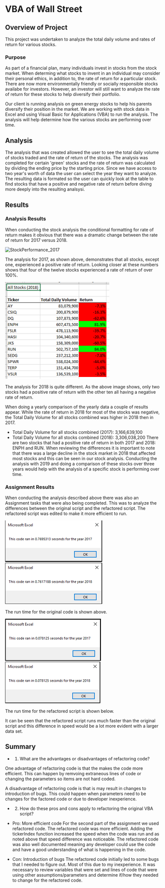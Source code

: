 # VBA of Wall Street

## Overview of Project

This project was undertaken to analyze the total daily volume and rates of return for various stocks.  

### Purpose

As part of a financial plan, many individuals invest in stocks from the stock market. When determing what stocks to invent in an individual may consider their personal ethics, in addition to, the rate of return for a particular stock. There are now more environmentally friendly or socially responsible stocks availabe for investors. However, an investor will still want to analyze the rate of return for these stocks to help diversify their portfolio. 

Our client is running analysis on green energy stocks to help his parents diversify their position in the market. We are working with stock data in Excel and using Visual Basic for Applications (VBA) to run the analysis. The analysis will help determine how the various stocks are performing over time. 

## Analysis

The analysis that was created allowed the user to see the total daily volume of stocks traded and the rate of return of the stocks. The analysis was completed for certain 'green' stocks and the rate of return was calculated by dividing the ending price by the starting price. Since we have access to two year's worth of data the user can select the year they want to analyze. The resulting data is formated so the user can quickly look at the table to find stocks that have a positive and negative rate of return before diving more deeply into the resulting analsysi. 

## Results

### Analysis Results

When conducting the stock analysis the conditional formatting for rate of return makes it obvious that there was a dramatic change between the rate of return for 2017 versus 2018. 

![StockPerformance_2017](https://github.com/kkoehn8/stock-analysis/StockPerformance_2017.png)

The analysis for 2017, as shown above, demonstrates that all stocks, except one, experienced a positive rate of return. Looking closer at these numbers shows that four of the twelve stocks experienced a rate of return of over 100%. 

![StockPerformance_2018](StockPerformance_2018.png)

The analysis for 2018 is quite different. As the above image shows, only two stocks had a positive rate of return with the other ten all having a negative rate of return. 

When doing a yearly comparison of the yearly data a couple of results appear. While the rate of return in 2018 for most of the stocks was negative, the Total Daily Volume for all stocks combined was higher in 2018 then in 2017.
 - Total Daily Volume for all stocks combined (2017): 3,166,639,100
 - Total Daily Volume for all stocks combined (2018): 3,306,038,200
 There are two stocks that had a positive rate of return in both 2017 and 2018: ENPH and RUN. When reviewing the differences it is important to note that there was a large decline in the stock market in 2018 that affected most stocks and this can be seen in our stock analysis. Conducting the analysis with 2019 and doing a comparison of these stocks over three years would help with the analysis of a specific stock is performing over time.

### Assignment Results

When conducting the analysis described above there was also an Assignment tasks that were also being completed. This was to analyze the differences between the original script and the refactored script. The refactored script was edited to make it more efficient to run. 

![OriginalRunTime_2017](GreenStocks_2017.png)
![OriginalRunTime_2018](GreenStocks_2018.png)

The run time for the original code is shown above.

![FactoredRunTime_2017](/Resources/VBA_Challenge_2017.png)
![FactoredRunTime_2018](/Resources/VBA_Challenge_2018.png)


The run time for the refactored script is shown below.


It can be seen that the refactored script runs much faster than the original script and this difference in speed would be a lot more evident with a larger data set. 

## Summary

- 1. What are the advantages or disadvantages of refactoring code? 

One advantage of refactoring code is that the makes the code more efficient. This can happen by remvoing extraneous lines of code or changing the parameters so items are not hard coded.  

A disadvantage of refactoring code is that is may result in changes to introduction of bugs. This could happen when parameters need to be changes for the factored code or due to developer inexperience.  

- 2. How do these pros and cons apply to refactoring the original VBA script? 

 - Pro: More efficient code
 For the second part of the assignment we used refactored code. The refactored code was more efficient. Adding the tickerIndex function increased the speed when the code was run and as noted above that speed difference was noticeable. The refactored code was also well documented meaning any developer could use the code and have a good understanding of what is happening in the code.

- Con: Introduction of bugs
The refactored code initially led to some bugs that I needed to figure out. Most of this due to my inexperience. It was necessary to review variables that were set and lines of code that were using other assumptions/parameters and determine if/how they needed to change for the refactored code. 
 
